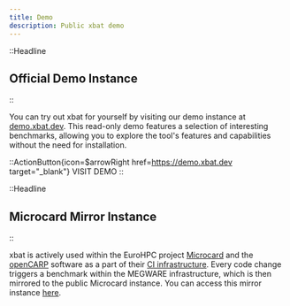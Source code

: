 ```yaml
---
title: Demo
description: Public xbat demo
---
```


::Headline

## Official Demo Instance

::

You can try out xbat for yourself by visiting our demo instance at [demo.xbat.dev](https://demo.xbat.dev). This read-only demo features a selection of interesting benchmarks, allowing you to explore the tool's features and capabilities without the need for installation.

::ActionButton{icon=$arrowRight href=https://demo.xbat.dev target="_blank"}
VISIT DEMO
::

::Headline

## Microcard Mirror Instance

::

xbat is actively used within the EuroHPC project [Microcard](https://www.microcard.eu/) and the [openCARP](https://opencarp.org/) software as a part of their [CI infrastructure](https://git.opencarp.org/openCARP/openCARP/-/blob/master/.gitlab/ci/xbat.gitlab-ci.yml). Every code change triggers a benchmark within the MEGWARE infrastructure, which is then mirrored to the public Microcard instance. You can access this mirror instance [here](https://microcard.xbat.dev).
